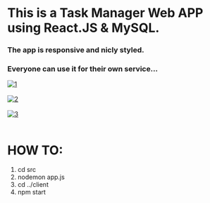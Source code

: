 # This is a Task Manager Web APP using React.JS & MySQL.
### The app is responsive and nicly styled.
### Everyone can use it for their own service...

<a href="https://postimg.cc/XpLzq0tt" target="_blank"><img src="https://i.postimg.cc/Z5ztfbHY/1.png" alt="1"/></a><br/><br/>
<a href="https://postimages.org/" target="_blank"><img src="https://i.postimg.cc/BvqW0mRd/2.png" alt="2"/></a><br/><br/>
<a href="https://postimg.cc/4Y3FhSgy" target="_blank"><img src="https://i.postimg.cc/RZ1rykp7/3.png" alt="3"/></a><br/><br/>

# HOW TO:
1.  cd src
2.  nodemon app.js
3.  cd ../client
4.  npm start
